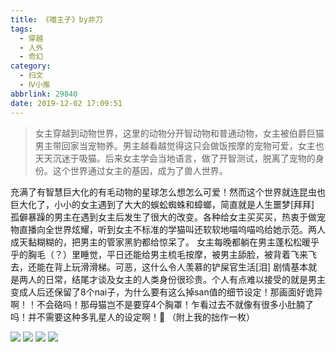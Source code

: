 ```yaml
---
title: 《喵主子》by非刀
tags:
  - 穿越
  - 人外
  - 奇幻
category:
  - 扫文
  - Ⅳ小推
abbrlink: 29840
date: 2019-12-02 17:09:51
---
```

<meta name="referrer" content="no-referrer" />

> 女主穿越到动物世界，这里的动物分开智动物和普通动物，女主被伯爵巨猫男主带回家当宠物养。男主越看越觉得这只会做饭按摩的宠物可爱，女主也天天沉迷于吸猫。后来女主学会当地语言，做了开智测试，脱离了宠物的身份。这个世界通过女主的基因，成为了兽人世界。

<!-- more -->

充满了有智慧巨大化的有毛动物的星球怎么想怎么可爱！然而这个世界就连昆虫也巨大化了，小小的女主遇到了大大的蜈蚣蜘蛛和蟑螂，简直就是人生噩梦[拜拜]
孤僻暴躁的男主在遇到女主后发生了很大的改变。各种给女主买买买，热衷于做宠物直播向全世界炫耀，听到女主不标准的学猫叫还软软地喵呜喵呜给她示范。两人成天黏糊糊的，把男主的管家黑豹都给惊呆了。
女主每晚都躺在男主蓬松松暖乎乎的胸毛（？）里睡觉，平日还能给男主梳毛按摩，被男主舔脸，被背着飞来飞去，还能在背上玩滑滑梯。可恶，这什么令人羡慕的铲屎官生活[泪]
剧情基本就是两人的日常，结尾才谈及女主的人类身份很珍贵。个人有点难以接受的就是男主变成人后还保留了8个nai子，为什么要有这么掉san值的细节设定！那画面好诡异啊！！不会硌吗！那母猫岂不是要穿4个胸罩！乍看过去不就像有很多小肚腩了吗！并不需要这种多乳星人的设定啊！🙉 （附上我的拙作一枚）

![](https://wx4.sinaimg.cn/mw690/0069kFhhgy1g9imxkrmpnj30n01dsb2a.jpg)
![](https://wx4.sinaimg.cn/mw690/0069kFhhgy1g9imxefqzbj30n01ds7wi.jpg)
![](https://wx4.sinaimg.cn/mw690/0069kFhhgy1g9imxpzj15j30n01dsb2a.jpg)
![](https://wx3.sinaimg.cn/mw690/0069kFhhgy1g9infsgn7bj30n01ds1kx.jpg)